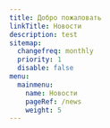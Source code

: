 ```yaml
---
title: Добро пожаловать
linkTitle: Новости
description: test
sitemap:
  changefreq: monthly
  priority: 1
  disable: false
menu:
  mainmenu:
    name: Новости
    pageRef: /news
    weight: 5
---
```

